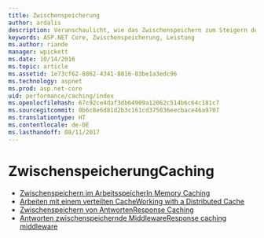 ```yaml
---
title: Zwischenspeicherung
author: ardalis
description: Veranschaulicht, wie das Zwischenspeichern zum Steigern der Leistung verwendet wird.
keywords: ASP.NET Core, Zwischenspeicherung, Leistung
ms.author: riande
manager: wpickett
ms.date: 10/14/2016
ms.topic: article
ms.assetid: 1e73cf62-8862-4341-8816-83be1a3edc96
ms.technology: aspnet
ms.prod: asp.net-core
uid: performance/caching/index
ms.openlocfilehash: 67c92ce4daf3db64909a12062c514b6c64c181c7
ms.sourcegitcommit: 0b6c8e6d81d2b3c161cd375036eecbace46a9707
ms.translationtype: HT
ms.contentlocale: de-DE
ms.lasthandoff: 08/11/2017
---
```

# <a name="caching"></a><span data-ttu-id="f3766-104">Zwischenspeicherung</span><span class="sxs-lookup"><span data-stu-id="f3766-104">Caching</span></span>

* [<span data-ttu-id="f3766-105">Zwischenspeichern im Arbeitsspeicher</span><span class="sxs-lookup"><span data-stu-id="f3766-105">In Memory Caching</span></span>](memory.md)
* [<span data-ttu-id="f3766-106">Arbeiten mit einem verteilten Cache</span><span class="sxs-lookup"><span data-stu-id="f3766-106">Working with a Distributed Cache</span></span>](distributed.md)
* [<span data-ttu-id="f3766-107">Zwischenspeichern von Antworten</span><span class="sxs-lookup"><span data-stu-id="f3766-107">Response Caching</span></span>](response.md)
* [<span data-ttu-id="f3766-108">Antworten zwischenspeichernde Middleware</span><span class="sxs-lookup"><span data-stu-id="f3766-108">Response caching middleware</span></span>](middleware.md)
